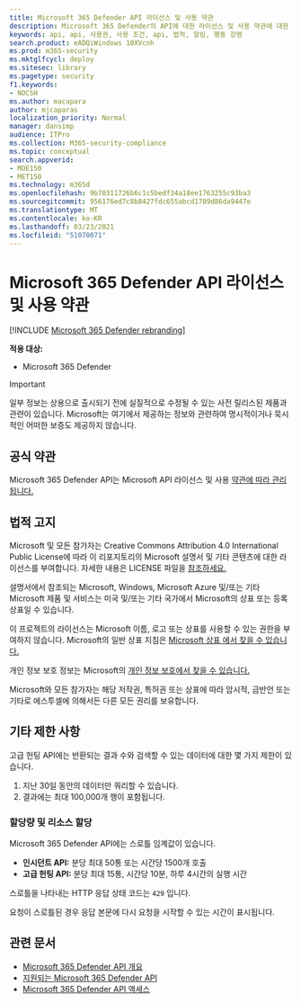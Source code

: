```yaml
---
title: Microsoft 365 Defender API 라이선스 및 사용 약관
description: Microsoft 365 Defender의 API에 대한 라이선스 및 사용 약관에 대한 설명
keywords: api, api, 사용권, 사용 조건, api, 법적, 알림, 행동 강령
search.product: eADQiWindows 10XVcnh
ms.prod: m365-security
ms.mktglfcycl: deploy
ms.sitesec: library
ms.pagetype: security
f1.keywords:
- NOCSH
ms.author: macapara
author: mjcaparas
localization_priority: Normal
manager: dansimp
audience: ITPro
ms.collection: M365-security-compliance
ms.topic: conceptual
search.appverid:
- MOE150
- MET150
ms.technology: m365d
ms.openlocfilehash: 9b70311726b6c1c5bedf34a18ee1763255c93ba3
ms.sourcegitcommit: 956176ed7c8b8427fdc655abcd1709d86da9447e
ms.translationtype: MT
ms.contentlocale: ko-KR
ms.lasthandoff: 03/23/2021
ms.locfileid: "51070071"
---
```

# <a name="microsoft-365-defender-apis-license-and-terms-of-use"></a>Microsoft 365 Defender API 라이선스 및 사용 약관

[!INCLUDE [Microsoft 365 Defender rebranding](../includes/microsoft-defender.md)]

**적용 대상:**

- Microsoft 365 Defender

> [!IMPORTANT]
> 일부 정보는 상용으로 출시되기 전에 실질적으로 수정될 수 있는 사전 릴리스된 제품과 관련이 있습니다. Microsoft는 여기에서 제공하는 정보와 관련하여 명시적이거나 묵시적인 어떠한 보증도 제공하지 않습니다.

## <a name="official-terms"></a>공식 약관

Microsoft 365 Defender API는 Microsoft API 라이선스 및 사용 [약관에 따라 관리됩니다.](/legal/microsoft-apis/terms-of-use)

## <a name="legal-notices"></a>법적 고지

Microsoft 및 모든 참가자는 Creative Commons Attribution 4.0 International Public License에 따라 이 리포지토리의 Microsoft 설명서 및 기타 콘텐츠에 대한 라이선스를 부여합니다. [](https://github.com/MicrosoftDocs/microsoft-365-docs) 자세한 내용은 LICENSE 파일을 [참조하세요.](https://github.com/MicrosoftDocs/microsoft-365-docs/blob/public/LICENSE)

설명서에서 참조되는 Microsoft, Windows, Microsoft Azure 및/또는 기타 Microsoft 제품 및 서비스는 미국 및/또는 기타 국가에서 Microsoft의 상표 또는 등록 상표일 수 있습니다.

이 프로젝트의 라이선스는 Microsoft 이름, 로고 또는 상표를 사용할 수 있는 권한을 부여하지 않습니다. Microsoft의 일반 상표 지침은 [Microsoft 상표 에서 찾을 수 있습니다.](https://go.microsoft.com/fwlink/?LinkID=254653)

개인 정보 보호 정보는 Microsoft의 [개인 정보 보호에서 찾을 수 있습니다.](https://privacy.microsoft.com)

Microsoft와 모든 참가자는 해당 저작권, 특허권 또는 상표에 따라 암시적, 금반언 또는 기타로 에스투셀에 의해서든 다른 모든 권리를 보유합니다.

## <a name="other-restrictions"></a>기타 제한 사항

고급 헌팅 API에는 반환되는 결과 수와 검색할 수 있는 데이터에 대한 몇 가지 제한이 있습니다. [](/windows/security/threat-protection/microsoft-defender-atp/run-advanced-query-api#limitations)

1. 지난 30일 동안의 데이터만 쿼리할 수 있습니다.
1. 결과에는 최대 100,000개 행이 포함됩니다.

### <a name="quotas-and-resource-allocation"></a>할당량 및 리소스 할당

Microsoft 365 Defender API에는 스로틀 임계값이 있습니다.

- **인시던트 API:** 분당 최대 50통 또는 시간당 1500개 호출
- **고급 헌팅 API:** 분당 최대 15통, 시간당 10분, 하루 4시간의 실행 시간

스로틀을 나타내는 HTTP 응답 상태 코드는 `429` 입니다.

요청이 스로틀된 경우 응답 본문에 다시 요청을 시작할 수 있는 시간이 표시됩니다.

## <a name="related-articles"></a>관련 문서

- [Microsoft 365 Defender API 개요](api-overview.md)
- [지원되는 Microsoft 365 Defender API](api-supported.md)
- [Microsoft 365 Defender API 액세스](api-access.md)